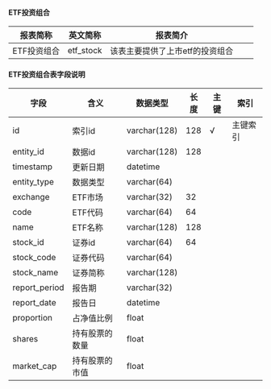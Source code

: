 #### ETF投资组合

|报表简称|英文简称|报表简介|| |
|:---------:|:------:|--------|-----|-----|
|ETF投资组合|etf_stock|该表主要提供了上市etf的投资组合|||
#### ETF投资组合表字段说明
| 字段          | 含义           | 数据类型     | 长度 | 主键 | 索引     |
| ------------- | -------------- | ------------ | ---- | ---- | -------- |
| id            | 索引id         | varchar(128) | 128  | √    | 主键索引 |
| entity_id     | 数据id         | varchar(128) | 128  |      |          |
| timestamp     | 更新日期       | datetime     |      |      |          |
| entity_type   | 数据类型       | varchar(64)  |      |      |          |
| exchange      | ETF市场        | varchar(32)  | 32   |      |          |
| code          | ETF代码        | varchar(64)  | 64   |      |          |
| name          | ETF名称        | varchar(128) | 128  |      |          |
| stock_id      | 证券id         | varchar(64)  | 64   |      |          |
| stock_code    | 证券代码       | varchar(64)  |      |      |          |
| stock_name    | 证券简称       | varchar(128) |      |      |          |
| report_period | 报告期         | varchar(32)  |      |      |          |
| report_date   | 报告日         | datetime     |      |      |          |
| proportion    | 占净值比例     | float        |      |      |          |
| shares        | 持有股票的数量 | float        |      |      |          |
| market_cap    | 持有股票的市值 | float        |      |      |          |